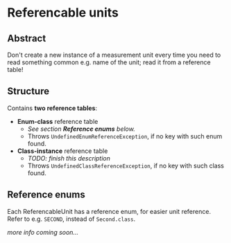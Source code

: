 # Referencable units

## Abstract

Don't create a new instance of a measurement unit every time you need to read something common e.g. name of the unit;
read it from a reference table!


## Structure

Contains **two reference tables**:
* **Enum-class** reference table
  * _See section **Reference enums** below._
  * Throws `UndefinedEnumReferenceException`, if no key with such enum found.
* **Class-instance** reference table
  * _TODO: finish this description_
  * Throws `UndefinedClassReferenceException`, if no key with such class found.


## Reference enums

Each ReferencableUnit has a reference enum, for easier unit reference.
Refer to e.g. `SECOND`, instead of `Second.class`.


_more info coming soon..._
